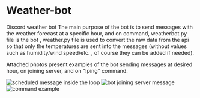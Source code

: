# Weather-bot
Discord weather bot
The main purpose of the bot is to send messages with the weather forecast at a specific hour, and on command, weatherbot.py file is the bot , weather.py file is used to convert the raw data from the api so that only the temperatures are sent into the messages (without values such as humidity/wind speed/etc. , of course they can be added if needed).

Attached photos present examples of the bot sending messages at desired hour, on joining server, and on "!ping" command.


![scheduled message inside the loop](https://user-images.githubusercontent.com/118382269/202266413-62b7f1b1-0000-413a-b050-118b19394517.JPG)
![bot joining server message](https://user-images.githubusercontent.com/118382269/202266448-167f8474-f2c7-4454-b59e-4184f5ab38fe.JPG)
![command example](https://user-images.githubusercontent.com/118382269/202266451-11a13f5f-5f55-4cd4-9c6a-6ed230c160c5.JPG)
